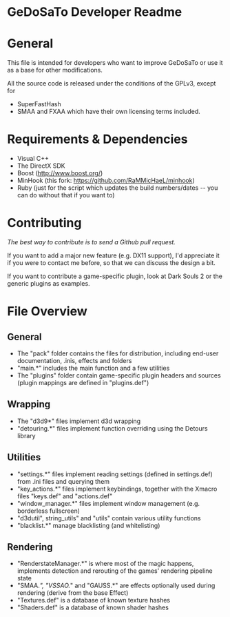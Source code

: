 GeDoSaTo Developer Readme
=========================

General
=======

This file is intended for developers who want to improve GeDoSaTo or use it as a base for other modifications.

All the source code is released under the conditions of the GPLv3, except for
- SuperFastHash
- SMAA and FXAA
which have their own licensing terms included.

Requirements & Dependencies
===========================

- Visual C++
- The DirectX SDK
- Boost (http://www.boost.org/)
- MinHook (this fork: https://github.com/RaMMicHaeL/minhook)
- Ruby (just for the script which updates the build numbers/dates -- you can do without that if you want to)

Contributing
============

*The best way to contribute is to send a Github pull request.*

If you want to add a major new feature (e.g. DX11 support), I'd appreciate it if you were to contact me before,
so that we can discuss the design a bit.

If you want to contribute a game-specific plugin, look at Dark Souls 2 or the generic plugins as examples.

File Overview
=============

General
-------

- The "pack" folder contains the files for distribution, including end-user documentation, .inis, effects and folders
- "main.*" includes the main function and a few utilities
- The "plugins" folder contain game-specific plugin headers and sources (plugin mappings are defined in "plugins.def")

Wrapping
--------

- The "d3d9*" files implement d3d wrapping
- "detouring.*" files implement function overriding using the Detours library

Utilities
---------

- "settings.*" files implement reading settings (defined in settings.def) from .ini files and querying them
- "key_actions.*" files implement keybindings, together with the Xmacro files "keys.def" and "actions.def"
- "window_manager.*" files implement window management (e.g. borderless fullscreen)
- "d3dutil", string_utils" and "utils" contain various utility functions
- "blacklist.*" manage blacklisting (and whitelisting)

Rendering
---------

- "RenderstateManager.*" is where most of the magic happens, implements detection and rerouting of the games' rendering pipeline state
- "SMAA.*", "VSSAO.*" and "GAUSS.*" are effects optionally used during rendering (derive from the base Effect)
- "Textures.def" is a database of known texture hashes
- "Shaders.def" is a database of known shader hashes
